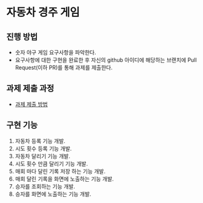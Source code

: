 # 자동차 경주 게임
## 진행 방법
* 숫자 야구 게임 요구사항을 파악한다.
* 요구사항에 대한 구현을 완료한 후 자신의 github 아이디에 해당하는 브랜치에 Pull Request(이하 PR)를 통해 과제를 제출한다.

## 과제 제출 과정
* [과제 제출 방법](https://github.com/next-step/nextstep-docs/tree/master/precourse)

## 구현 기능

1. 자동차 등록 기능 개발.
2. 시도 횟수 등록 기능 개발.
3. 자동차 달리기 기능 개발.
4. 시도 횟수 만큼 달리기 기능 개발.
5. 매회 마다 달린 기록 저장 하는 기능 개발.
6. 매회 달린 기록을 화면에 노출하는 기능 개발.
7. 승자를 조회하는 기능 개발.
8. 승자를 화면에 노출하는 기능 개발.
